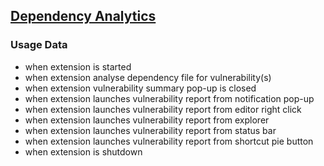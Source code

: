 ## [Dependency Analytics](https://github.com/fabric8-analytics)

### Usage Data

* when extension is started
* when extension analyse dependency file for vulnerability(s)  
* when extension vulnerability summary pop-up is closed
* when extension launches vulnerability report from notification pop-up 
* when extension launches vulnerability report from editor right click
* when extension launches vulnerability report from explorer
* when extension launches vulnerability report from status bar
* when extension launches vulnerability report from shortcut pie button
* when extension is shutdown
